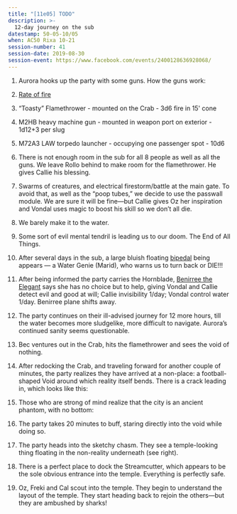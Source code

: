 ```yaml
---
title: "[11e05] TODO"
description: >-
  12-day journey on the sub
datestamp: 50-05-10/05
when: AC50 Rixa 10-21
session-number: 41
session-date: 2019-08-30
session-event: https://www.facebook.com/events/2400128636928068/
---
```


1. Aurora hooks up the party with some guns. How the guns work:

  1. [Rate of fire](http://www.d20modernpf.com/wealth-and-equipment/weapons/#Firearm_Rate_of_Fire)
  2. “Toasty” Flamethrower - mounted on the Crab - 3d6 fire in 15' cone
  3. M2HB heavy machine gun - mounted in weapon port on exterior - 1d12+3 per slug
  4. M72A3 LAW torpedo launcher - occupying one passenger spot - 10d6

2. There is not enough room in the sub for all 8 people as well as all the guns. We leave Rollo behind to make room for the flamethrower. He gives Callie his blessing.
3. Swarms of creatures, and electrical firestorm/battle at the main gate. To avoid that, as well as the “poop tubes,” we decide to use the passwall module. We are sure it will be fine—but Callie gives Oz her inspiration and Vondal uses magic to boost his skill so we don’t all die.
4. We barely make it to the water.
5. Some sort of evil mental tendril is leading us to our doom. The End of All Things.
6. After several days in the sub, a large bluish floating [bipedal](../glossary#bipedal) being appears — a Water Genie (Marid), who warns us to turn back or DIE!!!
7. After being informed the party carries the Hornblade, [Benirree the Elegant](../dossiers/benirree) says she has no choice but to help, giving Vondal and Callie detect evil and good at will; Callie invisibility 1/day; Vondal control water 1/day. Benirree plane shifts away.
8. The party continues on their ill-advised journey for 12 more hours, till the water becomes more sludgelike, more difficult to navigate. Aurora’s continued sanity seems questionable.
9. Bec ventures out in the Crab, hits the flamethrower and sees the void of nothing.
10. After redocking the Crab, and traveling forward for another couple of minutes, the party realizes they have arrived at a non-place: a football-shaped Void around which reality itself bends. There is a crack leading in, which looks like this:
11. Those who are strong of mind realize that the city is an ancient phantom, with no bottom:
12. The party takes 20 minutes to buff, staring directly into the void while doing so.
13. The party heads into the sketchy chasm. They see a temple-looking thing floating in the non-reality underneath (see right).
14. There is a perfect place to dock the Streamcutter, which appears to be the sole obvious entrance into the temple. Everything is perfectly safe.
15. Oz, Freki and Cal scout into the temple. They begin to understand the layout of the temple. They start heading back to rejoin the others—but they are ambushed by sharks!
